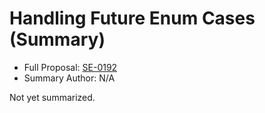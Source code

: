 # Handling Future Enum Cases (Summary)

* Full Proposal: [SE-0192](https://github.com/apple/swift-evolution/blob/main/proposals/0192-non-exhaustive-enums.md)
* Summary Author: N/A

Not yet summarized.
